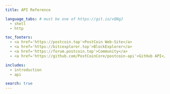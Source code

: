 ```yaml
---
title: API Reference

language_tabs: # must be one of https://git.io/vQNgJ
  - shell
  - http

toc_footers:
  - <a href='https://postcoin.top'>PostCoin Web-Site</a>
  - <a href='https://bitcexplorer.top'>BlockExplorer</a>
  - <a href='https://forum.postcoin.top'>Community</a>
  - <a href='https://github.com/PostCoinCore/postcoin-api'>GitHub API</a>

includes:
  - introduction
  - api

search: true
---
```


